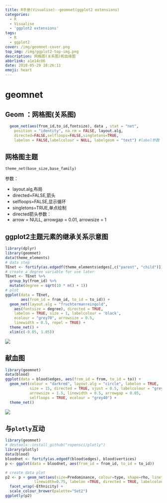 ```yaml
---
title: R手册(Visualise)--geomnet(ggplot2 extensions)
categories:
  - R
  - Visualise
  - 'ggplot2 extensions'
tags:
  - R
  - ggplot2
cover: /img/geomnet-cover.png
top_img: /img/ggplot2-top-img.png
description: 网格图(关系图)和血缘图
abbrlink: a1e14c06
date: 2018-05-29 18:26:11
emoji: heart
---
```


# geomnet

## Geom ：网格图(关系图)

```r
  geom_net(aes(from_id,to_id,fontsize), data , stat = "net",
    position = "identity", na.rm = FALSE, layout.alg,  
    directed=FALSE,selfloops=FALSE,singletons=TRUE, 
    labelon = FALSE,labelcolour = NULL, labelgeom = "text") #label参数
```

## 网格图主题

`theme_net(base_size,base_family)` 

参数：

- layout.alg,布局
- directed=FALSE,箭头
- selfloops=FALSE,显示循环
- singletons=TRUE,单点绘制
- directed箭头参数：
- arrow = NULL, arrowgap = 0.01, arrowsize = 1

## ggplot2主题元素的继承关系示意图

```r  
library(dplyr)
library(geomnet)
data(theme_elements)
# data step
TEnet <- fortify(as.edgedf(theme_elements$edges[,c("parent", "child")]), theme_elements$vertices)
# create a degree variable for use later
TEnet <- TEnet %>%
  group_by(from_id) %>%
  mutate(degree = sqrt(10 * n() + 1))
# plot
ggplot(data = TEnet,
       aes(from_id = from_id, to_id = to_id)) +
  geom_net(layout.alg = "fruchtermanreingold",
    aes(fontsize = degree), directed = TRUE,
    labelon = TRUE, size = 1, labelcolour = 'black',
    ecolour = "grey70", arrowsize = 0.5,
    linewidth = 0.5, repel = TRUE) +
  theme_net() +
  xlim(c(-0.05, 1.05))
```

![](https://warehouse-1310574346.cos.ap-shanghai.myqcloud.com/images/ggplot2/geom_net.png)

## 献血图

```r
library(geomnet)
data(blood)
ggplot(data = blood$edges, aes(from_id = from, to_id = to)) +
  geom_net(colour = "darkred", layout.alg = "circle", labelon = TRUE, 
           size = 15, directed = TRUE, vjust = 0.5, labelcolour = "grey80",
           arrowsize = 1.5, linewidth = 0.5, arrowgap = 0.05,
           selfloops = TRUE, ecolour = "grey40") + 
  theme_net() 
```

![](https://warehouse-1310574346.cos.ap-shanghai.myqcloud.com/images/ggplot2/geom_net_blood.png)

## 与`plotly`互动

```R
library(geomnet)
# devtools::install_github("ropensci/plotly")
library(plotly)
data(blood)
bloodnet <- fortify(as.edgedf(blood$edges), blood$vertices)
p <- ggplot(data = bloodnet, aes(from_id = from_id, to_id = to_id))

# create data plot
p2 <- p + geom_net(aes(size=Predominance, colour=type, shape=rho, linetype=group_to),
             linewidth=0.75, labelon =TRUE, directed = TRUE, labelcolour="black") +
  facet_wrap(~Ethnicity) +
  scale_colour_brewer(palette="Set2") 
ggplotly(p2)
```



